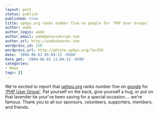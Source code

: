 ```yaml
---
layout: post
status: publish
published: true
title: uphpu.org ranks number five on google for 'PHP User Groups'
author: wade
author_login: wade
author_email: wade@anavidesign.com
author_url: http://wadeshearer.com
wordpress_id: 250
wordpress_url: http://phlyte.uphpu.org/?p=250
date: '2004-06-01 05:04:12 -0500'
date_gmt: '2004-06-01 11:04:12 -0500'
categories:
- News
tags: []
---
```

<p>We're excited to report that <a href="http://uphpu.org">uphpu.org</a> ranks number five on <a href="http://google.com">google</a> for <a href="http://www.google.com/search?q=php+user+group&ie=UTF-8&oe=UTF-8">'PHP User Group'</a>. Pat yourself on the back, give yourself a hug, or put on that lavender tie your've been saving for a special occasion.... we're famous. Thank you to all our sponsors, volunteers, supporters, members, and friends.</p>
